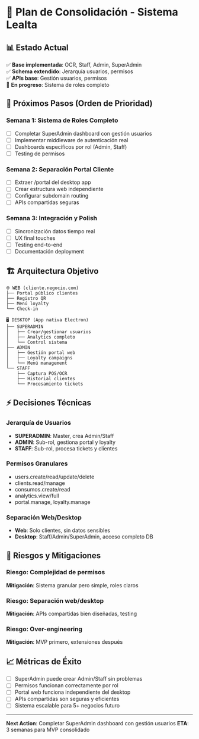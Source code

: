 # 🚀 Plan de Consolidación - Sistema Lealta

## 📊 Estado Actual
✅ **Base implementada**: OCR, Staff, Admin, SuperAdmin  
✅ **Schema extendido**: Jerarquía usuarios, permisos  
✅ **APIs base**: Gestión usuarios, permisos  
🔄 **En progreso**: Sistema de roles completo  

## 🎯 Próximos Pasos (Orden de Prioridad)

### **Semana 1: Sistema de Roles Completo**
- [ ] Completar SuperAdmin dashboard con gestión usuarios
- [ ] Implementar middleware de autenticación real
- [ ] Dashboards específicos por rol (Admin, Staff)
- [ ] Testing de permisos

### **Semana 2: Separación Portal Cliente**
- [ ] Extraer /portal del desktop app
- [ ] Crear estructura web independiente
- [ ] Configurar subdomain routing
- [ ] APIs compartidas seguras

### **Semana 3: Integración y Polish**
- [ ] Sincronización datos tiempo real
- [ ] UX final touches
- [ ] Testing end-to-end
- [ ] Documentación deployment

## 🏗️ Arquitectura Objetivo

```
🌐 WEB (cliente.negocio.com)
├── Portal público clientes
├── Registro QR
├── Menú loyalty
└── Check-in

🖥️ DESKTOP (App nativa Electron)
├── SUPERADMIN
│   ├── Crear/gestionar usuarios
│   ├── Analytics completo
│   └── Control sistema
├── ADMIN  
│   ├── Gestión portal web
│   ├── Loyalty campaigns
│   └── Menú management
└── STAFF
    ├── Captura POS/OCR
    ├── Historial clientes
    └── Procesamiento tickets
```

## ⚡ Decisiones Técnicas

### **Jerarquía de Usuarios**
- **SUPERADMIN**: Master, crea Admin/Staff
- **ADMIN**: Sub-rol, gestiona portal y loyalty  
- **STAFF**: Sub-rol, procesa tickets y clientes

### **Permisos Granulares**
- users.create/read/update/delete
- clients.read/manage
- consumos.create/read
- analytics.view/full
- portal.manage, loyalty.manage

### **Separación Web/Desktop**
- **Web**: Solo clientes, sin datos sensibles
- **Desktop**: Staff/Admin/SuperAdmin, acceso completo DB

## 🚦 Riesgos y Mitigaciones

### **Riesgo**: Complejidad de permisos
**Mitigación**: Sistema granular pero simple, roles claros

### **Riesgo**: Separación web/desktop
**Mitigación**: APIs compartidas bien diseñadas, testing

### **Riesgo**: Over-engineering
**Mitigación**: MVP primero, extensiones después

## 📈 Métricas de Éxito

- [ ] SuperAdmin puede crear Admin/Staff sin problemas
- [ ] Permisos funcionan correctamente por rol  
- [ ] Portal web funciona independiente del desktop
- [ ] APIs compartidas son seguras y eficientes
- [ ] Sistema escalable para 5+ negocios futuro

---

**Next Action**: Completar SuperAdmin dashboard con gestión usuarios
**ETA**: 3 semanas para MVP consolidado
